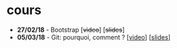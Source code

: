 # cours

- **27/02/18** - Bootstrap [~~video~~] [~~slides~~]
- **05/03/18** - Git: pourquoi, comment ? [[video](https://www.youtube.com/watch?v=usEKN3SsXRI)] [[slides](https://goo.gl/8LAu1a)]
